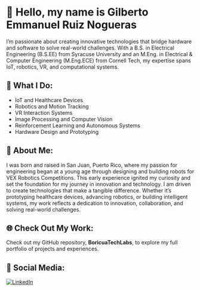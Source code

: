 # 👋 Hello, my name is Gilberto Emmanuel Ruiz Nogueras  
I’m passionate about creating innovative technologies that bridge hardware and software to solve real-world challenges. With a B.S. in Electrical Engineering (B.S.EE) from Syracuse University and an M.Eng. in Electrical & Computer Engineering (M.Eng.ECE) from Cornell Tech, my expertise spans IoT, robotics, VR, and computational systems.

## 🔧 What I Do:
- IoT and Healthcare Devices  
- Robotics and Motion Tracking  
- VR Interaction Systems  
- Image Processing and Computer Vision  
- Reinforcement Learning and Autonomous Systems  
- Hardware Design and Prototyping  

## 🌟 About Me:
I was born and raised in San Juan, Puerto Rico, where my passion for engineering began at a young age through designing and building robots for VEX Robotics Competitions. This early experience ignited my curiosity and set the foundation for my journey in innovation and technology. I am driven to create technologies that make a tangible difference. Whether it’s prototyping healthcare devices, advancing robotics, or building intelligent systems, my work reflects a dedication to innovation, collaboration, and solving real-world challenges.  

## 🌐 Check Out My Work:
Check out my GitHub repository, **BoricuaTechLabs**, to explore my full portfolio of projects and experiences.

## 🔗 Social Media:
[![LinkedIn](https://img.shields.io/badge/LinkedIn-Connect-blue?style=flat&logo=linkedin)](https://www.linkedin.com/in/gilberto-ruiz0529/)
